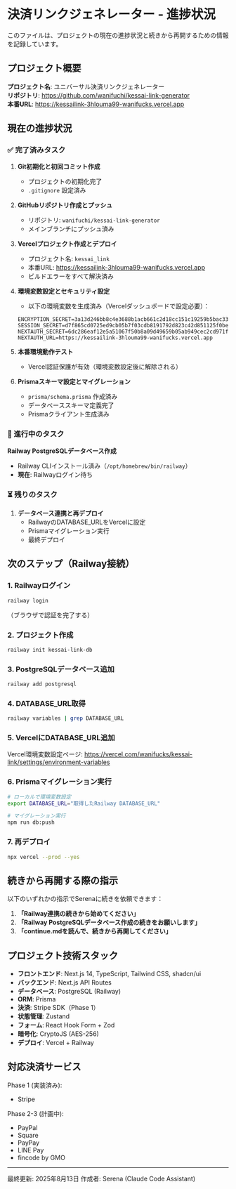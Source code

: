 # 決済リンクジェネレーター - 進捗状況

このファイルは、プロジェクトの現在の進捗状況と続きから再開するための情報を記録しています。

## プロジェクト概要

**プロジェクト名**: ユニバーサル決済リンクジェネレーター  
**リポジトリ**: https://github.com/wanifuchi/kessai-link-generator  
**本番URL**: https://kessailink-3hlouma99-wanifucks.vercel.app

## 現在の進捗状況

### ✅ 完了済みタスク

1. **Git初期化と初回コミット作成**
   - プロジェクトの初期化完了
   - `.gitignore` 設定済み

2. **GitHubリポジトリ作成とプッシュ**
   - リポジトリ: `wanifuchi/kessai-link-generator`
   - メインブランチにプッシュ済み

3. **Vercelプロジェクト作成とデプロイ**
   - プロジェクト名: `kessai_link`
   - 本番URL: https://kessailink-3hlouma99-wanifucks.vercel.app
   - ビルドエラーをすべて解決済み

4. **環境変数設定とセキュリティ設定**
   - 以下の環境変数を生成済み（Vercelダッシュボードで設定必要）：
   ```
   ENCRYPTION_SECRET=3a13d246bb8c4e3688b1acb661c2d18cc151c19259b5bac33feaa262f5db4e78
   SESSION_SECRET=d7f865cd0725ed9cb05b7f03cdb8191792d823c42d851125f0be922b6605c481
   NEXTAUTH_SECRET=6dc286eaf12e5a51067f50b8a09d49659b05ab949cec2cd971fa4d2a40ce2747
   NEXTAUTH_URL=https://kessailink-3hlouma99-wanifucks.vercel.app
   ```

5. **本番環境動作テスト**
   - Vercel認証保護が有効（環境変数設定後に解除される）

6. **Prismaスキーマ設定とマイグレーション**
   - `prisma/schema.prisma` 作成済み
   - データベーススキーマ定義完了
   - Prismaクライアント生成済み

### 🔄 進行中のタスク

**Railway PostgreSQLデータベース作成**
- Railway CLIインストール済み（`/opt/homebrew/bin/railway`）
- **現在**: Railwayログイン待ち

### ⏳ 残りのタスク

1. **データベース連携と再デプロイ**
   - RailwayのDATABASE_URLをVercelに設定
   - Prismaマイグレーション実行
   - 最終デプロイ

## 次のステップ（Railway接続）

### 1. Railwayログイン
```bash
railway login
```
（ブラウザで認証を完了する）

### 2. プロジェクト作成
```bash
railway init kessai-link-db
```

### 3. PostgreSQLデータベース追加
```bash
railway add postgresql
```

### 4. DATABASE_URL取得
```bash
railway variables | grep DATABASE_URL
```

### 5. VercelにDATABASE_URL追加
Vercel環境変数設定ページ:
https://vercel.com/wanifucks/kessai-link/settings/environment-variables

### 6. Prismaマイグレーション実行
```bash
# ローカルで環境変数設定
export DATABASE_URL="取得したRailway DATABASE_URL"

# マイグレーション実行
npm run db:push
```

### 7. 再デプロイ
```bash
npx vercel --prod --yes
```

## 続きから再開する際の指示

以下のいずれかの指示でSerenaに続きを依頼できます：

1. **「Railway連携の続きから始めてください」**
2. **「Railway PostgreSQLデータベース作成の続きをお願いします」**
3. **「continue.mdを読んで、続きから再開してください」**

## プロジェクト技術スタック

- **フロントエンド**: Next.js 14, TypeScript, Tailwind CSS, shadcn/ui
- **バックエンド**: Next.js API Routes
- **データベース**: PostgreSQL (Railway)
- **ORM**: Prisma
- **決済**: Stripe SDK（Phase 1）
- **状態管理**: Zustand
- **フォーム**: React Hook Form + Zod
- **暗号化**: CryptoJS (AES-256)
- **デプロイ**: Vercel + Railway

## 対応決済サービス

Phase 1 (実装済み):
- Stripe

Phase 2-3 (計画中):
- PayPal
- Square
- PayPay
- LINE Pay
- fincode by GMO

---

最終更新: 2025年8月13日
作成者: Serena (Claude Code Assistant)